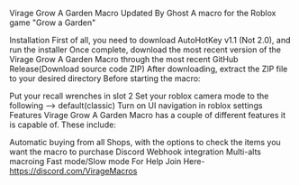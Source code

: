 Virage Grow A Garden Macro Updated By Ghost
A macro for the Roblox game "Grow a Garden"

Installation
First of all, you need to download AutoHotKey v1.1 (Not 2.0), and run the installer
Once complete, download the most recent version of the Virage Grow A Garden Macro through the most recent GitHub Release(Download source code ZIP)
After downloading, extract the ZIP file to your desired directory
Before starting the macro:

Put your recall wrenches in slot 2
Set your roblox camera mode to the following --> default(classic)
Turn on UI navigation in roblox settings
Features
Virage Grow A Garden Macro has a couple of different features it is capable of. These include:

Automatic buying from all Shops, with the options to check the items you want the macro to purchase
Discord Webhook integration
Multi-alts macroing
Fast mode/Slow mode
For Help Join Here-https://discord.com/VirageMacros
